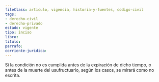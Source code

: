 ```yaml
---
fileClass: articulo, vigencia, historia-y-fuentes, codigo-civil
tags:
- derecho-civil
- derecho-privado
estado: vigente
tipo: inciso
libro:
titulo:
parrafo:
corriente-juridica:
---
```

Si la condición no es cumplida antes de la expiración de dicho tiempo, o antes de la muerte del usufructuario, según los casos, se mirará como no escrita.